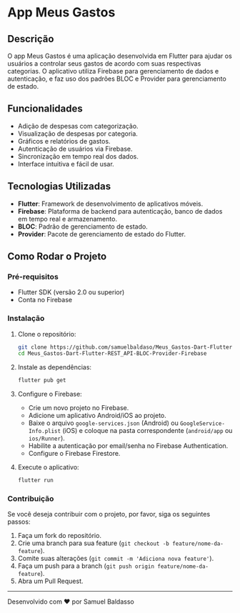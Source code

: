 # App Meus Gastos

## Descrição

O app Meus Gastos é uma aplicação desenvolvida em Flutter para ajudar os usuários a controlar seus gastos de acordo com suas respectivas categorias. O aplicativo utiliza Firebase para gerenciamento de dados e autenticação, e faz uso dos padrões BLOC e Provider para gerenciamento de estado.

## Funcionalidades

- Adição de despesas com categorização.
- Visualização de despesas por categoria.
- Gráficos e relatórios de gastos.
- Autenticação de usuários via Firebase.
- Sincronização em tempo real dos dados.
- Interface intuitiva e fácil de usar.

## Tecnologias Utilizadas

- **Flutter**: Framework de desenvolvimento de aplicativos móveis.
- **Firebase**: Plataforma de backend para autenticação, banco de dados em tempo real e armazenamento.
- **BLOC**: Padrão de gerenciamento de estado.
- **Provider**: Pacote de gerenciamento de estado do Flutter.

## Como Rodar o Projeto

### Pré-requisitos

- Flutter SDK (versão 2.0 ou superior)
- Conta no Firebase

### Instalação

1. Clone o repositório:
    ```sh
    git clone https://github.com/samuelbaldaso/Meus_Gastos-Dart-Flutter-REST_API-BLOC-Provider-Firebase.git
    cd Meus_Gastos-Dart-Flutter-REST_API-BLOC-Provider-Firebase
    ```

2. Instale as dependências:
    ```sh
    flutter pub get
    ```

3. Configure o Firebase:
    - Crie um novo projeto no Firebase.
    - Adicione um aplicativo Android/iOS ao projeto.
    - Baixe o arquivo `google-services.json` (Android) ou `GoogleService-Info.plist` (iOS) e coloque na pasta correspondente (`android/app` ou `ios/Runner`).
    - Habilite a autenticação por email/senha no Firebase Authentication.
    - Configure o Firebase Firestore.

4. Execute o aplicativo:
    ```sh
    flutter run
    ```

### Contribuição

Se você deseja contribuir com o projeto, por favor, siga os seguintes passos:

1. Faça um fork do repositório.
2. Crie uma branch para sua feature (`git checkout -b feature/nome-da-feature`).
3. Comite suas alterações (`git commit -m 'Adiciona nova feature'`).
4. Faça um push para a branch (`git push origin feature/nome-da-feature`).
5. Abra um Pull Request.

---

Desenvolvido com ❤️ por Samuel Baldasso
